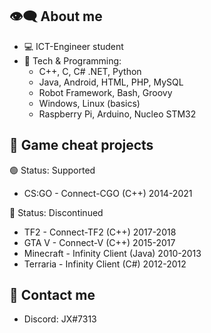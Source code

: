 ## 👁‍🗨 About me
- ‍💻 ICT-Engineer student
- 🔧 Tech & Programming:
  - C++, C, C# .NET, Python
  - Java, Android, HTML, PHP, MySQL
  - Robot Framework, Bash, Groovy
  - Windows, Linux (basics)
  - Raspberry Pi, Arduino, Nucleo STM32

## 📌 Game cheat projects 
  🟢 Status: Supported
  - CS:GO - Connect-CGO (C++) 2014-2021
  
  🔴 Status: Discontinued
  - TF2 - Connect-TF2 (C++) 2017-2018
  - GTA V - Connect-V (C++) 2015-2017
  - Minecraft - Infinity Client (Java) 2010-2013
  - Terraria - Infinity Client (C#) 2012-2012

## 💬 Contact me
- Discord: JX#7313
